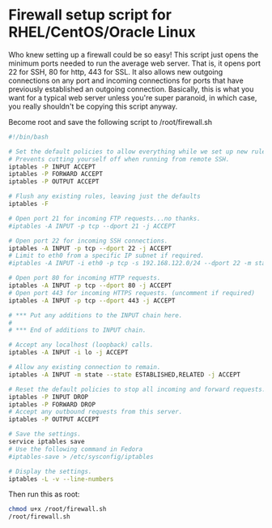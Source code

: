 # Firewall setup script for RHEL/CentOS/Oracle Linux

Who knew setting up a firewall could be so easy! This script just opens the minimum ports needed to run the average web server. That is, it opens port 22 for SSH, 80 for http, 443 for SSL. It also allows new outgoing connections on any port and incoming connections for ports that have previously established an outgoing connection.  Basically, this is what you want for a typical web server unless you're super paranoid, in which case, you really shouldn't be copying this script anyway. 

Become root and save the following script to /root/firewall.sh

```bash
#!/bin/bash

# Set the default policies to allow everything while we set up new rules.
# Prevents cutting yourself off when running from remote SSH.
iptables -P INPUT ACCEPT
iptables -P FORWARD ACCEPT
iptables -P OUTPUT ACCEPT

# Flush any existing rules, leaving just the defaults
iptables -F

# Open port 21 for incoming FTP requests...no thanks.
#iptables -A INPUT -p tcp --dport 21 -j ACCEPT

# Open port 22 for incoming SSH connections.
iptables -A INPUT -p tcp --dport 22 -j ACCEPT
# Limit to eth0 from a specific IP subnet if required.
#iptables -A INPUT -i eth0 -p tcp -s 192.168.122.0/24 --dport 22 -m state --state NEW,ESTABLISHED -j ACCEPT

# Open port 80 for incoming HTTP requests.
iptables -A INPUT -p tcp --dport 80 -j ACCEPT
# Open port 443 for incoming HTTPS requests. (uncomment if required)
iptables -A INPUT -p tcp --dport 443 -j ACCEPT

# *** Put any additions to the INPUT chain here.
#
# *** End of additions to INPUT chain.

# Accept any localhost (loopback) calls.
iptables -A INPUT -i lo -j ACCEPT

# Allow any existing connection to remain.
iptables -A INPUT -m state --state ESTABLISHED,RELATED -j ACCEPT

# Reset the default policies to stop all incoming and forward requests.
iptables -P INPUT DROP
iptables -P FORWARD DROP
# Accept any outbound requests from this server.
iptables -P OUTPUT ACCEPT

# Save the settings.
service iptables save
# Use the following command in Fedora
#iptables-save > /etc/sysconfig/iptables

# Display the settings.
iptables -L -v --line-numbers
```

Then run this as root:

```bash
chmod u+x /root/firewall.sh
/root/firewall.sh
```
